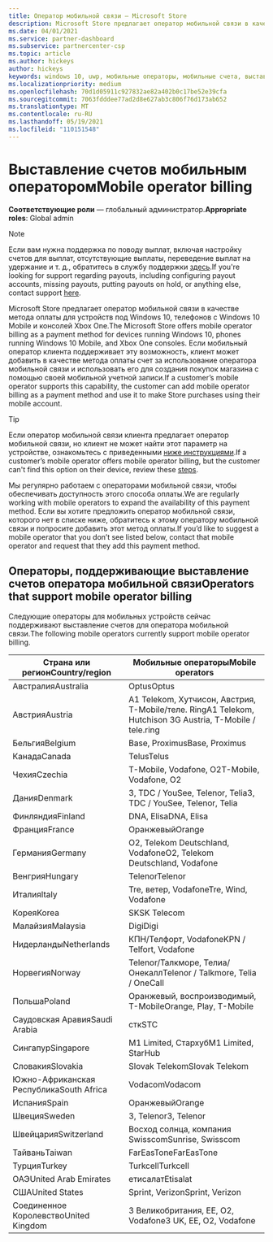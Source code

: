 ```yaml
---
title: Оператор мобильной связи — Microsoft Store
description: Microsoft Store предлагает оператор мобильной связи в качестве метода оплаты для мобильных операторов, которые поддерживают эту возможность.
ms.date: 04/01/2021
ms.service: partner-dashboard
ms.subservice: partnercenter-csp
ms.topic: article
ms.author: hickeys
author: hickeys
keywords: windows 10, uwp, мобильные операторы, мобильные счета, выставление счетов мобильным оператором
ms.localizationpriority: medium
ms.openlocfilehash: 70d1d05911c927832ae82a402b0c17be52e39cfa
ms.sourcegitcommit: 7063fdddee77ad2d8e627ab3c806f76d173ab652
ms.translationtype: MT
ms.contentlocale: ru-RU
ms.lasthandoff: 05/19/2021
ms.locfileid: "110151548"
---
```

# <a name="mobile-operator-billing"></a><span data-ttu-id="5ec2b-104">Выставление счетов мобильным оператором</span><span class="sxs-lookup"><span data-stu-id="5ec2b-104">Mobile operator billing</span></span>

<span data-ttu-id="5ec2b-105">**Соответствующие роли** — глобальный администратор.</span><span class="sxs-lookup"><span data-stu-id="5ec2b-105">**Appropriate roles**: Global admin</span></span>

> [!NOTE]
> <span data-ttu-id="5ec2b-106">Если вам нужна поддержка по поводу выплат, включая настройку счетов для выплат, отсутствующие выплаты, переведение выплат на удержание и т. д., обратитесь в службу поддержки [здесь](https://developer.microsoft.com/windows/support).</span><span class="sxs-lookup"><span data-stu-id="5ec2b-106">If you're looking for support regarding payouts, including configuring payout accounts, missing payouts, putting payouts on hold, or anything else, contact support [here](https://developer.microsoft.com/windows/support).</span></span>

<span data-ttu-id="5ec2b-107">Microsoft Store предлагает оператор мобильной связи в качестве метода оплаты для устройств под Windows 10, телефонов с Windows 10 Mobile и консолей Xbox One.</span><span class="sxs-lookup"><span data-stu-id="5ec2b-107">The Microsoft Store offers mobile operator billing as a payment method for devices running Windows 10, phones running Windows 10 Mobile, and Xbox One consoles.</span></span> <span data-ttu-id="5ec2b-108">Если мобильный оператор клиента поддерживает эту возможность, клиент может добавить в качестве метода оплаты счет за использование оператора мобильной связи и использовать его для создания покупок магазина с помощью своей мобильной учетной записи.</span><span class="sxs-lookup"><span data-stu-id="5ec2b-108">If a customer’s mobile operator supports this capability, the customer can add mobile operator billing as a payment method and use it to make Store purchases using their mobile account.</span></span>

> [!TIP]
> <span data-ttu-id="5ec2b-109">Если оператор мобильной связи клиента предлагает оператор мобильной связи, но клиент не может найти этот параметр на устройстве, ознакомьтесь с приведенными [ниже инструкциями](https://support.microsoft.com/instantanswers/b25d6dd6-fb8b-3710-1e13-4d30eb01b51f).</span><span class="sxs-lookup"><span data-stu-id="5ec2b-109">If a customer’s mobile operator offers mobile operator billing, but the customer can't find this option on their device, review these [steps](https://support.microsoft.com/instantanswers/b25d6dd6-fb8b-3710-1e13-4d30eb01b51f).</span></span>

<span data-ttu-id="5ec2b-110">Мы регулярно работаем с операторами мобильной связи, чтобы обеспечивать доступность этого способа оплаты.</span><span class="sxs-lookup"><span data-stu-id="5ec2b-110">We are regularly working with mobile operators to expand the availability of this payment method.</span></span> <span data-ttu-id="5ec2b-111">Если вы хотите предложить оператор мобильной связи, которого нет в списке ниже, обратитесь к этому оператору мобильной связи и попросите добавить этот метод оплаты.</span><span class="sxs-lookup"><span data-stu-id="5ec2b-111">If you’d like to suggest a mobile operator that you don’t see listed below, contact that mobile operator and request that they add this payment method.</span></span>

## <a name="operators-that-support-mobile-operator-billing"></a><span data-ttu-id="5ec2b-112">Операторы, поддерживающие выставление счетов оператора мобильной связи</span><span class="sxs-lookup"><span data-stu-id="5ec2b-112">Operators that support mobile operator billing</span></span>

<span data-ttu-id="5ec2b-113">Следующие операторы для мобильных устройств сейчас поддерживают выставление счетов для оператора мобильной связи.</span><span class="sxs-lookup"><span data-stu-id="5ec2b-113">The following mobile operators currently support mobile operator billing.</span></span>

| <span data-ttu-id="5ec2b-114">Страна или регион</span><span class="sxs-lookup"><span data-stu-id="5ec2b-114">Country/region</span></span>       | <span data-ttu-id="5ec2b-115">Мобильные операторы</span><span class="sxs-lookup"><span data-stu-id="5ec2b-115">Mobile operators</span></span>                                        |
|----------------------|---------------------------------------------------------|
| <span data-ttu-id="5ec2b-116">Австралия</span><span class="sxs-lookup"><span data-stu-id="5ec2b-116">Australia</span></span>            | <span data-ttu-id="5ec2b-117">Optus</span><span class="sxs-lookup"><span data-stu-id="5ec2b-117">Optus</span></span>                                                   |
| <span data-ttu-id="5ec2b-118">Австрия</span><span class="sxs-lookup"><span data-stu-id="5ec2b-118">Austria</span></span>              | <span data-ttu-id="5ec2b-119">A1 Telekom, Хутчисон, Австрия, T-Mobile/теле. Ring</span><span class="sxs-lookup"><span data-stu-id="5ec2b-119">A1 Telekom, Hutchison 3G Austria, T-Mobile / tele.ring</span></span>  |
| <span data-ttu-id="5ec2b-120">Бельгия</span><span class="sxs-lookup"><span data-stu-id="5ec2b-120">Belgium</span></span>              | <span data-ttu-id="5ec2b-121">Base, Proximus</span><span class="sxs-lookup"><span data-stu-id="5ec2b-121">Base, Proximus</span></span>                                          |
| <span data-ttu-id="5ec2b-122">Канада</span><span class="sxs-lookup"><span data-stu-id="5ec2b-122">Canada</span></span>               | <span data-ttu-id="5ec2b-123">Telus</span><span class="sxs-lookup"><span data-stu-id="5ec2b-123">Telus</span></span>                                                   |
| <span data-ttu-id="5ec2b-124">Чехия</span><span class="sxs-lookup"><span data-stu-id="5ec2b-124">Czechia</span></span>              | <span data-ttu-id="5ec2b-125">T-Mobile, Vodafone, O2</span><span class="sxs-lookup"><span data-stu-id="5ec2b-125">T-Mobile, Vodafone, O2</span></span>                                  |
| <span data-ttu-id="5ec2b-126">Дания</span><span class="sxs-lookup"><span data-stu-id="5ec2b-126">Denmark</span></span>              | <span data-ttu-id="5ec2b-127">3, TDC / YouSee, Telenor, Telia</span><span class="sxs-lookup"><span data-stu-id="5ec2b-127">3, TDC / YouSee, Telenor, Telia</span></span>                         |
| <span data-ttu-id="5ec2b-128">Финляндия</span><span class="sxs-lookup"><span data-stu-id="5ec2b-128">Finland</span></span>              | <span data-ttu-id="5ec2b-129">DNA, Elisa</span><span class="sxs-lookup"><span data-stu-id="5ec2b-129">DNA, Elisa</span></span>                                              |
| <span data-ttu-id="5ec2b-130">Франция</span><span class="sxs-lookup"><span data-stu-id="5ec2b-130">France</span></span>               | <span data-ttu-id="5ec2b-131">Оранжевый</span><span class="sxs-lookup"><span data-stu-id="5ec2b-131">Orange</span></span>                                                  |
| <span data-ttu-id="5ec2b-132">Германия</span><span class="sxs-lookup"><span data-stu-id="5ec2b-132">Germany</span></span>              | <span data-ttu-id="5ec2b-133">O2, Telekom Deutschland, Vodafone</span><span class="sxs-lookup"><span data-stu-id="5ec2b-133">O2, Telekom Deutschland, Vodafone</span></span>                       |
| <span data-ttu-id="5ec2b-134">Венгрия</span><span class="sxs-lookup"><span data-stu-id="5ec2b-134">Hungary</span></span>              | <span data-ttu-id="5ec2b-135">Telenor</span><span class="sxs-lookup"><span data-stu-id="5ec2b-135">Telenor</span></span>                                                 |
| <span data-ttu-id="5ec2b-136">Италия</span><span class="sxs-lookup"><span data-stu-id="5ec2b-136">Italy</span></span>                | <span data-ttu-id="5ec2b-137">Tre, ветер, Vodafone</span><span class="sxs-lookup"><span data-stu-id="5ec2b-137">Tre, Wind, Vodafone</span></span>                                     |
| <span data-ttu-id="5ec2b-138">Корея</span><span class="sxs-lookup"><span data-stu-id="5ec2b-138">Korea</span></span>                | <span data-ttu-id="5ec2b-139">SK</span><span class="sxs-lookup"><span data-stu-id="5ec2b-139">SK Telecom</span></span>                                              |
| <span data-ttu-id="5ec2b-140">Малайзия</span><span class="sxs-lookup"><span data-stu-id="5ec2b-140">Malaysia</span></span>             | <span data-ttu-id="5ec2b-141">Digi</span><span class="sxs-lookup"><span data-stu-id="5ec2b-141">Digi</span></span>                                                    |
| <span data-ttu-id="5ec2b-142">Нидерланды</span><span class="sxs-lookup"><span data-stu-id="5ec2b-142">Netherlands</span></span>          | <span data-ttu-id="5ec2b-143">КПН/Телфорт, Vodafone</span><span class="sxs-lookup"><span data-stu-id="5ec2b-143">KPN / Telfort, Vodafone</span></span>                                 |
| <span data-ttu-id="5ec2b-144">Норвегия</span><span class="sxs-lookup"><span data-stu-id="5ec2b-144">Norway</span></span>               | <span data-ttu-id="5ec2b-145">Telenor/Талкморе, Телиа/Онекалл</span><span class="sxs-lookup"><span data-stu-id="5ec2b-145">Telenor / Talkmore, Telia / OneCall</span></span>                     |
| <span data-ttu-id="5ec2b-146">Польша</span><span class="sxs-lookup"><span data-stu-id="5ec2b-146">Poland</span></span>               | <span data-ttu-id="5ec2b-147">Оранжевый, воспроизводимый, T-Mobile</span><span class="sxs-lookup"><span data-stu-id="5ec2b-147">Orange, Play, T-Mobile</span></span>                                  |
| <span data-ttu-id="5ec2b-148">Саудовская Аравия</span><span class="sxs-lookup"><span data-stu-id="5ec2b-148">Saudi Arabia</span></span>         | <span data-ttu-id="5ec2b-149">стк</span><span class="sxs-lookup"><span data-stu-id="5ec2b-149">STC</span></span>                                                     |
| <span data-ttu-id="5ec2b-150">Сингапур</span><span class="sxs-lookup"><span data-stu-id="5ec2b-150">Singapore</span></span>            | <span data-ttu-id="5ec2b-151">M1 Limited, Стархуб</span><span class="sxs-lookup"><span data-stu-id="5ec2b-151">M1 Limited, StarHub</span></span>                                     |
| <span data-ttu-id="5ec2b-152">Словакия</span><span class="sxs-lookup"><span data-stu-id="5ec2b-152">Slovakia</span></span>             | <span data-ttu-id="5ec2b-153">Slovak Telekom</span><span class="sxs-lookup"><span data-stu-id="5ec2b-153">Slovak Telekom</span></span>                                          |
| <span data-ttu-id="5ec2b-154">Южно-Африканская Республика</span><span class="sxs-lookup"><span data-stu-id="5ec2b-154">South Africa</span></span>         | <span data-ttu-id="5ec2b-155">Vodacom</span><span class="sxs-lookup"><span data-stu-id="5ec2b-155">Vodacom</span></span>                                                 |
| <span data-ttu-id="5ec2b-156">Испания</span><span class="sxs-lookup"><span data-stu-id="5ec2b-156">Spain</span></span>                | <span data-ttu-id="5ec2b-157">Оранжевый</span><span class="sxs-lookup"><span data-stu-id="5ec2b-157">Orange</span></span>                                                  |
| <span data-ttu-id="5ec2b-158">Швеция</span><span class="sxs-lookup"><span data-stu-id="5ec2b-158">Sweden</span></span>               | <span data-ttu-id="5ec2b-159">3, Telenor</span><span class="sxs-lookup"><span data-stu-id="5ec2b-159">3, Telenor</span></span>                                              |
| <span data-ttu-id="5ec2b-160">Швейцария</span><span class="sxs-lookup"><span data-stu-id="5ec2b-160">Switzerland</span></span>          | <span data-ttu-id="5ec2b-161">Восход солнца, компания Swisscom</span><span class="sxs-lookup"><span data-stu-id="5ec2b-161">Sunrise, Swisscom</span></span>                                       |
| <span data-ttu-id="5ec2b-162">Тайвань</span><span class="sxs-lookup"><span data-stu-id="5ec2b-162">Taiwan</span></span>               | <span data-ttu-id="5ec2b-163">FarEasTone</span><span class="sxs-lookup"><span data-stu-id="5ec2b-163">FarEasTone</span></span>                                              |
| <span data-ttu-id="5ec2b-164">Турция</span><span class="sxs-lookup"><span data-stu-id="5ec2b-164">Turkey</span></span>               | <span data-ttu-id="5ec2b-165">Turkcell</span><span class="sxs-lookup"><span data-stu-id="5ec2b-165">Turkcell</span></span>                                                |
| <span data-ttu-id="5ec2b-166">ОАЭ</span><span class="sxs-lookup"><span data-stu-id="5ec2b-166">United Arab Emirates</span></span> | <span data-ttu-id="5ec2b-167">етисалат</span><span class="sxs-lookup"><span data-stu-id="5ec2b-167">Etisalat</span></span>                                                |
| <span data-ttu-id="5ec2b-168">США</span><span class="sxs-lookup"><span data-stu-id="5ec2b-168">United States</span></span>        | <span data-ttu-id="5ec2b-169">Sprint, Verizon</span><span class="sxs-lookup"><span data-stu-id="5ec2b-169">Sprint, Verizon</span></span>                                         |
| <span data-ttu-id="5ec2b-170">Соединенное Королевство</span><span class="sxs-lookup"><span data-stu-id="5ec2b-170">United Kingdom</span></span>       | <span data-ttu-id="5ec2b-171">3 Великобритания, EE, O2, Vodafone</span><span class="sxs-lookup"><span data-stu-id="5ec2b-171">3 UK, EE, O2, Vodafone</span></span>                                 |
